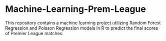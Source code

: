 # Machine-Learning-Prem-League
This repository contains a machine learning project utilizing Random Forest Regression and Poisson Regression models in R to predict the final scores of Premier League matches.
